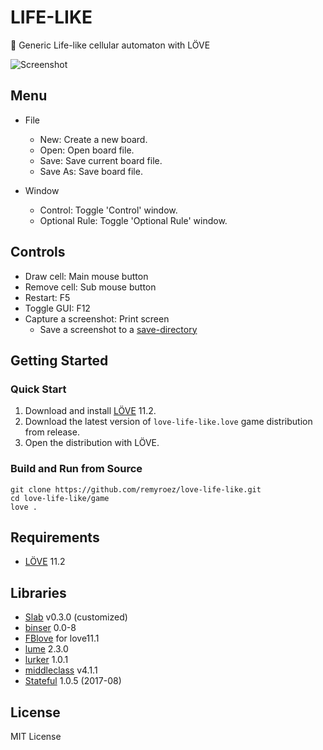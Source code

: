 # LIFE-LIKE

:space_invader: Generic Life-like cellular automaton with LÖVE

![Screenshot](https://user-images.githubusercontent.com/1193542/59155571-1e1f3f00-8ac7-11e9-91bf-3011930f4422.png)

## Menu

- File
    - New: Create a new board.
    - Open: Open board file.
    - Save: Save current board file.
    - Save As: Save board file.

- Window
    - Control: Toggle 'Control' window.
    - Optional Rule: Toggle 'Optional Rule' window.

## Controls

- Draw cell: Main mouse button
- Remove cell: Sub mouse button
- Restart: F5
- Toggle GUI: F12
- Capture a screenshot: Print screen
    - Save a screenshot to a [save-directory](https://love2d.org/wiki/love.filesystem)

## Getting Started

### Quick Start

1. Download and install [LÖVE](https://love2d.org/) 11.2.
1. Download the latest version of `love-life-like.love` game distribution from release.
1. Open the distribution with LÖVE.

### Build and Run from Source

```
git clone https://github.com/remyroez/love-life-like.git
cd love-life-like/game
love .
```

## Requirements

- [LÖVE](https://love2d.org/) 11.2

## Libraries

- [Slab](https://github.com/coding-jackalope/Slab) v0.3.0 (customized)
- [binser](https://github.com/bakpakin/binser) 0.0-8
- [FBlove](https://love2d.org/forums/viewtopic.php?f=5&t=85013) for love11.1
- [lume](https://github.com/rxi/lume/tree/d8c2eddc10af994ad4956cf0b7ae7188e86db47e) 2.3.0
- [lurker](https://github.com/rxi/lurker/tree/4e34f47f9ed95477407425c5b25a779fac3eb9a7) 1.0.1
- [middleclass](https://github.com/kikito/middleclass) v4.1.1
- [Stateful](https://github.com/kikito/stateful.lua) 1.0.5 (2017-08)

## License

MIT License
